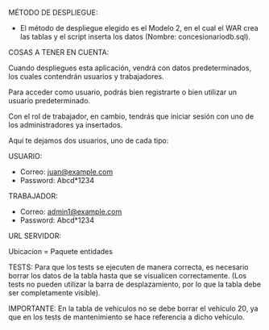 MÉTODO DE DESPLIEGUE:
- El método de despliegue elegido es el Modelo 2, en el cual el WAR crea las tablas y el script inserta los datos (Nombre: concesionariodb.sql).

COSAS A TENER EN CUENTA:

Cuando despliegues esta aplicación, vendrá con datos predeterminados, los cuales contendrán usuarios y trabajadores.

Para acceder como usuario, podrás bien registrarte o bien utilizar un usuario predeterminado.

Con el rol de trabajador, en cambio, tendrás que iniciar sesión con uno de los administradores ya insertados.

Aquí te dejamos dos usuarios, uno de cada tipo:

USUARIO: 
- Correo: juan@example.com
- Password: Abcd*1234


TRABAJADOR: 
- Correo: admin1@example.com
- Password: Abcd*1234

URL SERVIDOR:

Ubicacion = Paquete entidades


TESTS:
Para que los tests se ejecuten de manera correcta, es necesario borrar los datos de la tabla hasta que se visualicen correctamente. (Los tests no pueden utilizar la barra de desplazamiento, por lo que la tabla debe ser completamente visible).

IMPORTANTE: En la tabla de vehículos no se debe borrar el vehículo 20, ya que en los tests de mantenimiento se hace referencia a dicho vehículo.